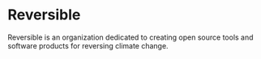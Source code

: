 # Reversible

Reversible is an organization dedicated to creating open source tools and software products for reversing climate change.
